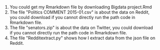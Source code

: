 1. You could get my Rmarkdown file by downloading Bigdata project.Rmd
2. The file "Politics COMMENT 2015-01.csv" is about the data on Reddit, you could download if you cannot directly run the path code in Rmarkdown file.
3. The file "senators.zip" is about the data on Twitter, you could download if you cannot directly run the path code in Rmarkdown file.
4. The file "Redditextract.py" shows how I extract data from the json file on Reddit.
